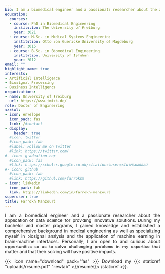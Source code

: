 ```yaml
---
bio: I am a biomedical engineer and a passionate researcher about the application of data science for providing innovative solutions. During my bachelor and master programs, I gained knowledge and established a comprehensive background in medical engineering as well as specializing myself in biosignal analysis and the application of machine learning in brain-machine interfaces. Personally, I am open to and curious about opportunities so as to solve challenging problems in my expertise that matter and that their solving will have positive impacts.
education:
  courses:
  - course: PhD in Biomedical Engineering
    institution: The University of Freiburg
    year: 2021
  - course: M.Sc. in Medical Systems Engineering
    institution: Otto von Guericke University of Magdeburg
    year: 2015
  - course: B.Sc. in Biomedical Engineering
    institution: University of Isfahan
    year: 2012
email: ""
highlight_name: true
interests:
- Artificial Intelligence
- Biosignal Processing
- Business Intelligence
organizations:
- name: University of Freiburg
  url: https://www.imtek.de/
role: Doctor of Engineering
social:
- icon: envelope
  icon_pack: fas
  link: /#contact
- display:
    header: true
  #icon: twitter
  #icon_pack: fab
  #label: Follow me on Twitter
  #link: https://twitter.com/
#- icon: graduation-cap
  #icon_pack: fas
  #link: https://scholar.google.co.uk/citations?user=sIwtMXoAAAAJ
#- icon: github
  #icon_pack: fab
  #link: https://github.com/farrokhm
- icon: linkedin
  icon_pack: fab
  link: https://linkedin.com/in/farrokh-manzouri
superuser: true
title: Farrokh Manzouri
---
```

<style>body {text-align: justify}</style>
I am a biomedical engineer and a passionate researcher about the application of data science for providing innovative solutions. During my bachelor and master programs, I gained knowledge and established a comprehensive background in medical engineering as well as specializing myself in biosignal analysis and the application of machine learning in brain-machine interfaces. Personally, I am open to and curious about opportunities so as to solve challenging problems in my expertise that matter and that their solving will have positive impacts.

{{< icon name="download" pack="fas" >}} Download my {{< staticref "uploads/resume.pdf" "newtab" >}}resumé{{< /staticref >}}.
